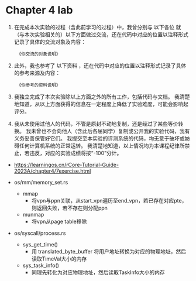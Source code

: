 # Chapter 4 lab

1. 在完成本次实验的过程（含此前学习的过程）中，我曾分别与 以下各位 就（与本次实验相关的）以下方面做过交流，还在代码中对应的位置以注释形式记录了具体的交流对象及内容：

        《你交流的对象说明》

2. 此外，我也参考了 以下资料 ，还在代码中对应的位置以注释形式记录了具体的参考来源及内容：

        《你参考的资料说明》

3. 我独立完成了本次实验除以上方面之外的所有工作，包括代码与文档。 我清楚地知道，从以上方面获得的信息在一定程度上降低了实验难度，可能会影响起评分。

4. 我从未使用过他人的代码，不管是原封不动地复制，还是经过了某些等价转换。 我未曾也不会向他人（含此后各届同学）复制或公开我的实验代码，我有义务妥善保管好它们。 我提交至本实验的评测系统的代码，均无意于破坏或妨碍任何计算机系统的正常运转。 我清楚地知道，以上情况均为本课程纪律所禁止，若违反，对应的实验成绩将按“-100”分计。

- https://learningos.cn/rCore-Tutorial-Guide-2023A/chapter4/7exercise.html

- os/mm/memory_set.rs
    - mmap
        - 将vpn与ppn关联，从start_vpn遍历至end_vpn，若已存在对应pte，则返回失败，若不存在则分配ppn
    - munmap
        - 将vpn从page table移除


- os/syscall/process.rs
    - sys_get_time()
        - 用 translated_byte_buffer 将用户地址转换为对应的物理地址，然后读取TimeVal大小的内存
    - sys_task_info()
        - 同理先转化为对应物理地址，然后读取TaskInfo大小的内存

